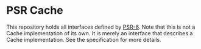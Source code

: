 PSR Cache
=========
This repository holds all interfaces defined by
[PSR-6](http://www.php-fig.org/psr/psr-6/).
Note that this is not a Cache implementation of its own. It is merely an
interface that describes a Cache implementation. See the specification for more
details.
